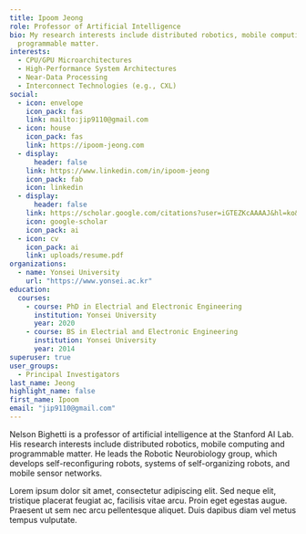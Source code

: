 ```yaml
---
title: Ipoom Jeong
role: Professor of Artificial Intelligence
bio: My research interests include distributed robotics, mobile computing and
  programmable matter.
interests:
  - CPU/GPU Microarchitectures
  - High-Performance System Architectures
  - Near-Data Processing
  - Interconnect Technologies (e.g., CXL)
social:
  - icon: envelope
    icon_pack: fas
    link: mailto:jip9110@gmail.com
  - icon: house
    icon_pack: fas
    link: https://ipoom-jeong.com
  - display:
      header: false
    link: https://www.linkedin.com/in/ipoom-jeong
    icon_pack: fab
    icon: linkedin
  - display:
      header: false
    link: https://scholar.google.com/citations?user=iGTEZKcAAAAJ&hl=ko&oi=ao
    icon: google-scholar
    icon_pack: ai
  - icon: cv
    icon_pack: ai
    link: uploads/resume.pdf
organizations:
  - name: Yonsei University
    url: "https://www.yonsei.ac.kr"
education:
  courses:
    - course: PhD in Electrial and Electronic Engineering
      institution: Yonsei University
      year: 2020
    - course: BS in Electrial and Electronic Engineering
      institution: Yonsei University
      year: 2014
superuser: true
user_groups:
  - Principal Investigators
last_name: Jeong
highlight_name: false
first_name: Ipoom
email: "jip9110@gmail.com"
---
```


Nelson Bighetti is a professor of artificial intelligence at the Stanford AI Lab. His research interests include distributed robotics, mobile computing and programmable matter. He leads the Robotic Neurobiology group, which develops self-reconfiguring robots, systems of self-organizing robots, and mobile sensor networks.

Lorem ipsum dolor sit amet, consectetur adipiscing elit. Sed neque elit, tristique placerat feugiat ac, facilisis vitae arcu. Proin eget egestas augue. Praesent ut sem nec arcu pellentesque aliquet. Duis dapibus diam vel metus tempus vulputate.
